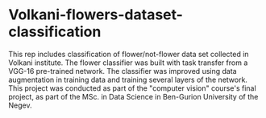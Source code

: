 # Volkani-flowers-dataset-classification
This rep includes classification of flower/not-flower data set collected in Volkani institute. The flower classifier was built with task transfer from a VGG-16 pre-trained network. The classifier was improved using data augmentation in training data and training several layers of the network.
This project was conducted as part of the "computer vision" course's final project, as part of the MSc. in Data Science in Ben-Gurion University of the Negev.
